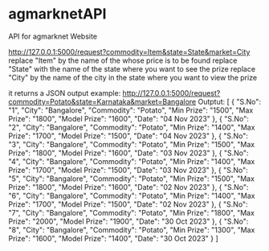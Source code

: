 # agmarknetAPI
 API for agmarknet Website

http://127.0.0.1:5000/request?commodity=Item&state=State&market=City
replace "Item" by the name of the whose price is to be found
replace "State" with the name of the state where you want to see the prize
replace "City" by the name of the city in the state where you want to view the prize

it returns a JSON output 
example:
http://127.0.0.1:5000/request?commodity=Potato&state=Karnataka&market=Bangalore
Outptut: [ { "S.No": "1", "City": "Bangalore", "Commodity": "Potato", "Min Prize": "1500", "Max Prize": "1800", "Model Prize": "1600", "Date": "04 Nov 2023" }, { "S.No": "2", "City": "Bangalore", "Commodity": "Potato", "Min Prize": "1400", "Max Prize": "1700", "Model Prize": "1500", "Date": "04 Nov 2023" }, { "S.No": "3", "City": "Bangalore", "Commodity": "Potato", "Min Prize": "1500", "Max Prize": "1800", "Model Prize": "1600", "Date": "03 Nov 2023" }, { "S.No": "4", "City": "Bangalore", "Commodity": "Potato", "Min Prize": "1400", "Max Prize": "1700", "Model Prize": "1500", "Date": "03 Nov 2023" }, { "S.No": "5", "City": "Bangalore", "Commodity": "Potato", "Min Prize": "1500", "Max Prize": "1800", "Model Prize": "1600", "Date": "02 Nov 2023" }, { "S.No": "6", "City": "Bangalore", "Commodity": "Potato", "Min Prize": "1400", "Max Prize": "1700", "Model Prize": "1500", "Date": "02 Nov 2023" }, { "S.No": "7", "City": "Bangalore", "Commodity": "Potato", "Min Prize": "1800", "Max Prize": "2000", "Model Prize": "1900", "Date": "30 Oct 2023" }, { "S.No": "8", "City": "Bangalore", "Commodity": "Potato", "Min Prize": "1300", "Max Prize": "1600", "Model Prize": "1400", "Date": "30 Oct 2023" } ]
